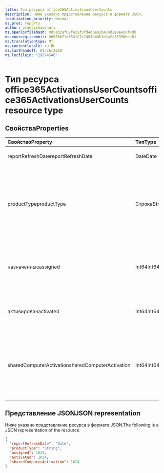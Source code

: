 ```yaml
---
title: Тип ресурса office365ActivationsUserCounts
description: Ниже указано представление ресурса в формате JSON.
localization_priority: Normal
ms.prod: reports
author: pranoychaudhuri
ms.openlocfilehash: 0d5ed2af02f429f5fd4d6e92b408d2e8e420f4d0
ms.sourcegitcommit: 66066b71d353fd7c2481d43b1dba2c33390eee61
ms.translationtype: MT
ms.contentlocale: ru-RU
ms.lasthandoff: 01/26/2019
ms.locfileid: "29574546"
---
```

# <a name="office365activationsusercounts-resource-type"></a><span data-ttu-id="73382-103">Тип ресурса office365ActivationsUserCounts</span><span class="sxs-lookup"><span data-stu-id="73382-103">office365ActivationsUserCounts resource type</span></span>

## <a name="properties"></a><span data-ttu-id="73382-104">Свойства</span><span class="sxs-lookup"><span data-stu-id="73382-104">Properties</span></span>

| <span data-ttu-id="73382-105">Свойство</span><span class="sxs-lookup"><span data-stu-id="73382-105">Property</span></span>                 | <span data-ttu-id="73382-106">Тип</span><span class="sxs-lookup"><span data-stu-id="73382-106">Type</span></span>   | <span data-ttu-id="73382-107">Описание</span><span class="sxs-lookup"><span data-stu-id="73382-107">Description</span></span>                              |
| :----------------------- | :----- | ---------------------------------------- |
| <span data-ttu-id="73382-108">reportRefreshDate</span><span class="sxs-lookup"><span data-stu-id="73382-108">reportRefreshDate</span></span>        | <span data-ttu-id="73382-109">Date</span><span class="sxs-lookup"><span data-stu-id="73382-109">Date</span></span>   | <span data-ttu-id="73382-110">Последняя дата контента.</span><span class="sxs-lookup"><span data-stu-id="73382-110">The latest date of the content.</span></span>          |
| <span data-ttu-id="73382-111">productType</span><span class="sxs-lookup"><span data-stu-id="73382-111">productType</span></span>              | <span data-ttu-id="73382-112">Строка</span><span class="sxs-lookup"><span data-stu-id="73382-112">String</span></span> | <span data-ttu-id="73382-113">Тип продукта, например «Office 365 профессиональный плюс», «Клиент Project», или «Visio Pro для Office 365".</span><span class="sxs-lookup"><span data-stu-id="73382-113">The product type such as "Office 365 ProPlus", "Project Client", or "Visio Pro for Office 365".</span></span> |
| <span data-ttu-id="73382-114">назначенные</span><span class="sxs-lookup"><span data-stu-id="73382-114">assigned</span></span>                 | <span data-ttu-id="73382-115">Int64</span><span class="sxs-lookup"><span data-stu-id="73382-115">Int64</span></span>  | <span data-ttu-id="73382-116">Число пользователей, которым был назначен для лицензии.</span><span class="sxs-lookup"><span data-stu-id="73382-116">The number of users have been assigned for the product license.</span></span> |
| <span data-ttu-id="73382-117">активирован</span><span class="sxs-lookup"><span data-stu-id="73382-117">activated</span></span>                | <span data-ttu-id="73382-118">Int64</span><span class="sxs-lookup"><span data-stu-id="73382-118">Int64</span></span>  | <span data-ttu-id="73382-119">Количество пользователей, активации продукта.</span><span class="sxs-lookup"><span data-stu-id="73382-119">The number of users who have activated the product.</span></span> |
| <span data-ttu-id="73382-120">sharedComputerActivation</span><span class="sxs-lookup"><span data-stu-id="73382-120">sharedComputerActivation</span></span> | <span data-ttu-id="73382-121">Int64</span><span class="sxs-lookup"><span data-stu-id="73382-121">Int64</span></span>  | <span data-ttu-id="73382-122">Количество пользователей, которые используются продукта на совместно используемый компьютер.</span><span class="sxs-lookup"><span data-stu-id="73382-122">The number of users who have used the product on a shared computer.</span></span> |

## <a name="json-representation"></a><span data-ttu-id="73382-123">Представление JSON</span><span class="sxs-lookup"><span data-stu-id="73382-123">JSON representation</span></span>

<span data-ttu-id="73382-124">Ниже указано представление ресурса в формате JSON.</span><span class="sxs-lookup"><span data-stu-id="73382-124">The following is a JSON representation of the resource.</span></span>

<!-- {
  "blockType": "resource",
  "@odata.type": "microsoft.graph.office365ActivationsUserCounts"
} -->

```json
{
  "reportRefreshDate": "Date", 
  "productType": "String", 
  "assigned": 1024, 
  "activated": 1024,
  "sharedComputerActivation": 1024
}
```
